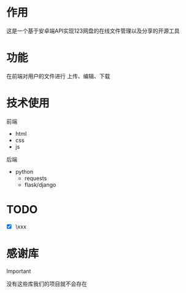 # 作用
这是一个基于安卓端API实现123网盘的在线文件管理以及分享的开源工具
# 功能
在前端对用户的文件进行 上传、编辑、下载 
# 技术使用
前端
- html
- css
- js

后端
- python
   - requests
   - flask/django
# TODO
- [x] \xxx
# 感谢库

> [!IMPORTANT]
> 没有这些库我们的项目就不会存在
